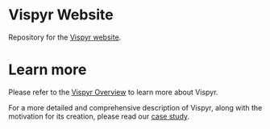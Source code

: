 # Vispyr Website
Repository for the [Vispyr website](https://vispyr.com).

# Learn more
Please refer to the [Vispyr Overview](https://github.com/Vispyr) to learn more about Vispyr.

For a more detailed and comprehensive description of Vispyr, along with the motivation for its creation, please read our [case study](https://vispyr.com "Go to Case Study").
